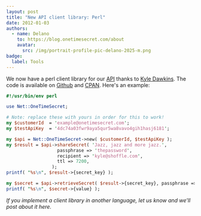 ```yaml
---
layout: post
title: "New API client library: Perl"
date: 2012-01-03
authors:
  - name: Delano
    to: https://blog.onetimesecret.com/about
    avatar:
      src: /img/portrait-profile-pic-delano-2025-m.png
badge:
  label: Tools
---
```


We now have a perl client library for our [API](https://onetimesecret.com/docs/api/) thanks to <a href="https://metacpan.org/author/KYLED">Kyle Dawkins</a>. The code is available on [Github](https://github.com/quile/onetime-perl) and [CPAN](https://metacpan.org/dist/Net-OneTimeSecret/view/lib/Net/OneTimeSecret.pm). Here's an example:

```perl
#!/usr/bin/env perl

use Net::OneTimeSecret;

# Note: replace these with yours in order for this to work!
my $customerId  = 'example@onetimesecret.com';
my $testApiKey  = '4dc74a03fwr9aya5qur5wa8vavo4gih1hasj6181';

my $api = Net::OneTimeSecret->new( $customerId, $testApiKey );
my $result = $api->shareSecret( 'Jazz, jazz and more jazz.',
                   passphrase => 'thepassword',
                   recipient => 'kyle@shoffle.com',
                   ttl => 7200,
                 );
printf( "%s\n", $result->{secret_key} );

my $secret = $api->retrieveSecret( $result->{secret_key}, passphrase => "thepassword" );
printf( "%s\n", $secret->{value} );

```

*If you implement a client library in another language, let us know and we'll post about it here.*
